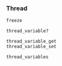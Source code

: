 ### Thread

```
freeze

thread_variable?

thread_variable_get
thread_variable_set

thread_variables
```

